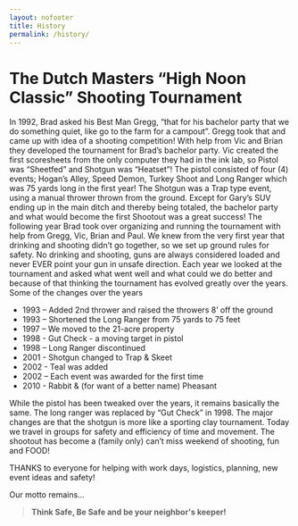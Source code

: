 ```yaml
---
layout: nofooter
title: History
permalink: /history/
---
```

# The Dutch Masters “High Noon Classic” Shooting Tournament

In 1992, Brad asked his Best Man Gregg, “that for his bachelor party that we do something quiet, like go to the farm for a campout”. Gregg took that and came up with idea of a shooting competition!  With help from Vic and Brian they developed the tournament for Brad’s bachelor party.  Vic created the first scoresheets from the only computer they had in the ink lab, so Pistol was “Sheetfed” and Shotgun was “Heatset”! 
The pistol consisted of four (4) events; Hogan’s Alley, Speed Demon, Turkey Shoot and Long Ranger which was 75 yards long in the first year!  The Shotgun was a Trap type event, using a manual thrower thrown from the ground. Except for Gary’s SUV ending up in the main ditch and thereby being totaled, the bachelor party and what would become the first Shootout was a great success!
The following year Brad took over organizing and running the tournament with help from Gregg, Vic, Brian and Paul. We knew from the very first year that drinking and shooting didn’t go together, so we set up ground rules for safety.  No drinking and shooting, guns are always considered loaded and never EVER point your gun in unsafe direction. Each year we looked at the tournament and asked what went well and what could we do better and because of that thinking the tournament has evolved greatly over the years.
Some of the changes over the years


* 1993 – Added 2nd thrower and raised the throwers 8’ off the ground
* 1993 – Shortened the Long Ranger from 75 yards to 75 feet
* 1997 – We moved to the 21-acre property
* 1998 - Gut Check - a moving target in pistol
* 1998 – Long Ranger discontinued
* 2001 - Shotgun changed to Trap & Skeet
* 2002 - Teal was added
* 2002 – Each event was awarded for the first time
* 2010 - Rabbit & (for want of a better name) Pheasant

While the pistol has been tweaked over the years, it remains basically the same.  The long ranger was replaced by “Gut Check” in 1998.  The major changes are that the shotgun is more like a sporting clay tournament.  Today we travel in groups for safety and efficiency of time and movement. The shootout has become a (family only) can’t miss weekend of shooting, fun and FOOD! 

THANKS to everyone for helping with work days, logistics, planning, new event ideas and safety!

Our motto remains…

>**Think Safe, Be Safe and be your neighbor's keeper!**